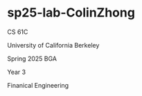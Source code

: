 # sp25-lab-ColinZhong

CS 61C

University of California Berkeley

Spring 2025 BGA

Year 3

Finanical Engineering
